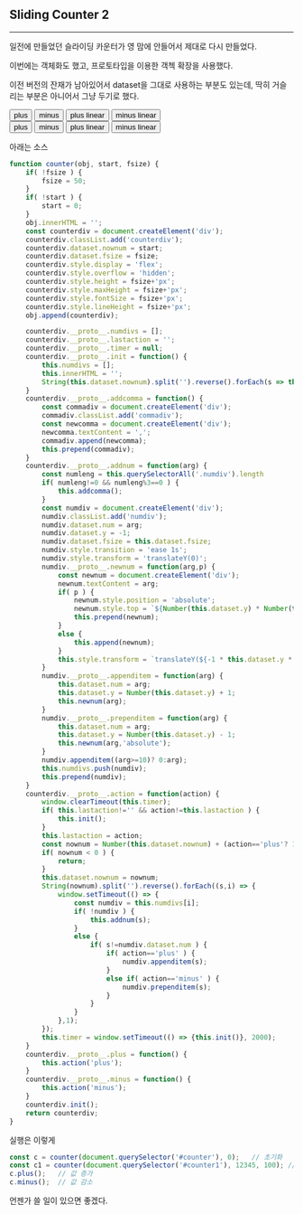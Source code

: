 ## Sliding Counter 2

---

일전에 만들었던 슬라이딩 카운터가 영 맘에 안들어서 제대로 다시 만들었다.

이번에는 객체화도 했고, 프로토타입을 이용한 객첵 확장을 사용했다.

이전 버전의 잔재가 남아있어서 dataset을 그대로 사용하는 부분도 있는데, 딱히 거슬리는 부분은 아니어서 그냥 두기로 했다.

<div id="counter"></div>
<input type="button" value="plus" onclick="window.clearInterval(window.aa); c.plus()">
<input type="button" value="minus" onclick="window.clearInterval(window.aa); c.minus()">
<input type="button" value="plus linear" onclick="window.clearInterval(window.aa); window.aa = window.setInterval(() => {c.plus()},500)">
<input type="button" value="minus linear" onclick="window.clearInterval(window.aa); window.aa = window.setInterval(() => {c.minus()},500)">

<div id="counter1"></div>
<input type="button" value="plus" onclick="window.clearInterval(window.bb); c1.plus()">
<input type="button" value="minus" onclick="window.clearInterval(window.bb); c1.minus()">
<input type="button" value="plus linear" onclick="window.clearInterval(window.bb); window.bb = window.setInterval(() => {c1.plus()},500)">
<input type="button" value="minus linear" onclick="window.clearInterval(window.bb); window.bb = window.setInterval(() => {c1.minus()},500)">

<script src="/scripts/counter2.js"></script>
<script src="/scripts/counter2_exec.js"></script>

아래는 소스

```javascript
function counter(obj, start, fsize) {
    if( !fsize ) {
        fsize = 50;
    }
    if( !start ) {
        start = 0;
    }
    obj.innerHTML = '';
    const counterdiv = document.createElement('div');
    counterdiv.classList.add('counterdiv');
    counterdiv.dataset.nownum = start;
    counterdiv.dataset.fsize = fsize;
    counterdiv.style.display = 'flex';
    counterdiv.style.overflow = 'hidden';
    counterdiv.style.height = fsize+'px';
    counterdiv.style.maxHeight = fsize+'px';
    counterdiv.style.fontSize = fsize+'px';
    counterdiv.style.lineHeight = fsize+'px';
    obj.append(counterdiv);

    counterdiv.__proto__.numdivs = [];
    counterdiv.__proto__.lastaction = '';
    counterdiv.__proto__.timer = null;
    counterdiv.__proto__.init = function() {
        this.numdivs = [];
        this.innerHTML = '';
        String(this.dataset.nownum).split('').reverse().forEach(s => this.addnum(s));
    }
    counterdiv.__proto__.addcomma = function() {
        const commadiv = document.createElement('div');
        commadiv.classList.add('commadiv');
        const newcomma = document.createElement('div');
        newcomma.textContent = ',';
        commadiv.append(newcomma);
        this.prepend(commadiv);
    }
    counterdiv.__proto__.addnum = function(arg) {
        const numleng = this.querySelectorAll('.numdiv').length
        if( numleng!=0 && numleng%3==0 ) {
            this.addcomma();
        }
        const numdiv = document.createElement('div');
        numdiv.classList.add('numdiv');
        numdiv.dataset.num = arg;
        numdiv.dataset.y = -1;
        numdiv.dataset.fsize = this.dataset.fsize;
        numdiv.style.transition = 'ease 1s';
        numdiv.style.transform = 'translateY(0)';
        numdiv.__proto__.newnum = function(arg,p) {
            const newnum = document.createElement('div');
            newnum.textContent = arg;
            if( p ) {
                newnum.style.position = 'absolute';
                newnum.style.top = `${Number(this.dataset.y) * Number(this.dataset.fsize)}px`;
                this.prepend(newnum);
            }
            else {
                this.append(newnum);
            }
            this.style.transform = `translateY(${-1 * this.dataset.y * this.dataset.fsize}px)`;
        }
        numdiv.__proto__.appenditem = function(arg) {
            this.dataset.num = arg;
            this.dataset.y = Number(this.dataset.y) + 1;
            this.newnum(arg);
        }
        numdiv.__proto__.prependitem = function(arg) {
            this.dataset.num = arg;
            this.dataset.y = Number(this.dataset.y) - 1;
            this.newnum(arg,'absolute');
        }
        numdiv.appenditem((arg>=10)? 0:arg);
        this.numdivs.push(numdiv);
        this.prepend(numdiv);
    }
    counterdiv.__proto__.action = function(action) {
        window.clearTimeout(this.timer);
        if( this.lastaction!='' && action!=this.lastaction ) {
            this.init();
        }
        this.lastaction = action;
        const nownum = Number(this.dataset.nownum) + (action=='plus'? 1:-1);
        if( nownum < 0 ) {
            return;
        }
        this.dataset.nownum = nownum;
        String(nownum).split('').reverse().forEach((s,i) => {
            window.setTimeout(() => {
                const numdiv = this.numdivs[i];
                if( !numdiv ) {
                    this.addnum(s);
                }
                else {
                    if( s!=numdiv.dataset.num ) {
                        if( action=='plus' ) {
                            numdiv.appenditem(s);
                        }
                        else if( action=='minus' ) {
                            numdiv.prependitem(s);
                        }
                    }
                }
            },1);
        });
        this.timer = window.setTimeout(() => {this.init()}, 2000);
    }
    counterdiv.__proto__.plus = function() {
        this.action('plus');
    }
    counterdiv.__proto__.minus = function() {
        this.action('minus');
    }
    counterdiv.init();
    return counterdiv;
}
```

실행은 이렇게

```javascript
const c = counter(document.querySelector('#counter'), 0);   // 초기화
const c1 = counter(document.querySelector('#counter1'), 12345, 100); // fsize를 100으로 초기화
c.plus();   // 값 증가
c.minus();  // 값 감소
```

언젠가 쓸 일이 있으면 좋겠다.
